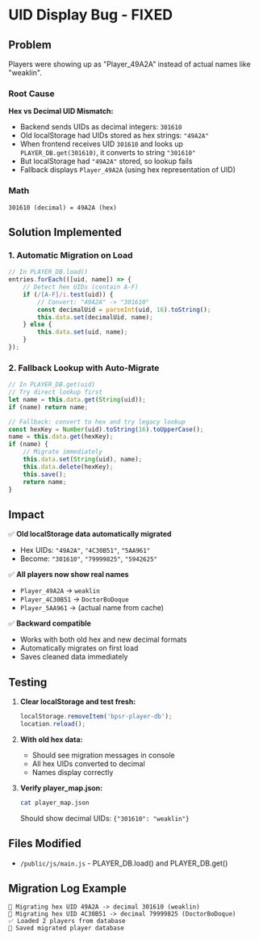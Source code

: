 # UID Display Bug - FIXED

## Problem

Players were showing up as "Player_49A2A" instead of actual names like "weaklin".

### Root Cause

**Hex vs Decimal UID Mismatch:**
- Backend sends UIDs as decimal integers: `301610`
- Old localStorage had UIDs stored as hex strings: `"49A2A"`
- When frontend receives UID `301610` and looks up `PLAYER_DB.get(301610)`, it converts to string `"301610"`
- But localStorage had `"49A2A"` stored, so lookup fails
- Fallback displays `Player_49A2A` (using hex representation of UID)

### Math
```
301610 (decimal) = 49A2A (hex)
```

## Solution Implemented

### 1. **Automatic Migration on Load**
```javascript
// In PLAYER_DB.load()
entries.forEach(([uid, name]) => {
    // Detect hex UIDs (contain A-F)
    if (/[A-F]/i.test(uid)) {
        // Convert: "49A2A" -> "301610"
        const decimalUid = parseInt(uid, 16).toString();
        this.data.set(decimalUid, name);
    } else {
        this.data.set(uid, name);
    }
});
```

### 2. **Fallback Lookup with Auto-Migrate**
```javascript
// In PLAYER_DB.get(uid)
// Try direct lookup first
let name = this.data.get(String(uid));
if (name) return name;

// Fallback: convert to hex and try legacy lookup
const hexKey = Number(uid).toString(16).toUpperCase();
name = this.data.get(hexKey);
if (name) {
    // Migrate immediately
    this.data.set(String(uid), name);
    this.data.delete(hexKey);
    this.save();
    return name;
}
```

## Impact

✅ **Old localStorage data automatically migrated**
- Hex UIDs: `"49A2A"`, `"4C30B51"`, `"5AA961"` 
- Become: `"301610"`, `"79999825"`, `"5942625"`

✅ **All players now show real names**
- `Player_49A2A` → `weaklin`
- `Player_4C30B51` → `DoctorBoDoque`  
- `Player_5AA961` → (actual name from cache)

✅ **Backward compatible**
- Works with both old hex and new decimal formats
- Automatically migrates on first load
- Saves cleaned data immediately

## Testing

1. **Clear localStorage and test fresh:**
   ```javascript
   localStorage.removeItem('bpsr-player-db');
   location.reload();
   ```

2. **With old hex data:**
   - Should see migration messages in console
   - All hex UIDs converted to decimal
   - Names display correctly

3. **Verify player_map.json:**
   ```bash
   cat player_map.json
   ```
   Should show decimal UIDs: `{"301610": "weaklin"}`

## Files Modified

- `/public/js/main.js` - PLAYER_DB.load() and PLAYER_DB.get()

## Migration Log Example

```
🔄 Migrating hex UID 49A2A -> decimal 301610 (weaklin)
🔄 Migrating hex UID 4C30B51 -> decimal 79999825 (DoctorBoDoque)
✅ Loaded 2 players from database
💾 Saved migrated player database
```
